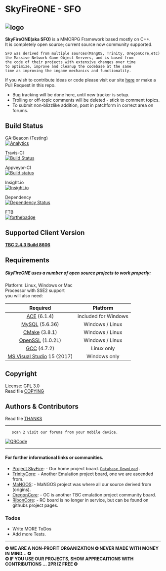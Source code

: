 # SkyFireONE - SFO
    
![logo](https://abload.de/img/15_14_skyfire_logoqyj68.png)	
---

__SkyFireONE(aka SFO)__ is a MMORPG Framework based mostly on C++.     
It is completely open source; current source now community supported.
``` 
SFO was derived from multiple sources(MangOS, Trinity, OregonCore,etc)     
the Massive Network Game Object Servers, and is based from 
the code of their projects with extensive changes over time 
to optimize, improve and cleanup the codebase at the same 
time as improving the ingame mechanics and functionality.
``` 
If you wish to contribute ideas or code please visit 
our site [here](https://www.projectskyfire.org/index.php) or make a Pull Request in this repo.

  - Bug tracking will be done here, until new tracker is setup.
  - Trolling or off-topic comments will be deleted - stick to comment topics.
  - To submit non-blizzlike addition, post in patchform in correct area on forums.

## Build Status

GA-Beacon (Testing)        
[![Analytics](https://ga-beacon.appspot.com/UA-118167619-2/SkyFire_one/tree/master)](https://github.com/ProjectSkyfire/SkyFire_one)        

Travis-CI   
[![Build Status](https://travis-ci.org/ProjectSkyfire/SkyFire_one.svg?branch=master)](https://travis-ci.org/ProjectSkyfire/SkyFire_one)	         

Appveyor-CI       
[![Build status](https://ci.appveyor.com/api/projects/status/8tqfrqm9r99m95mq?svg=true)](https://ci.appveyor.com/project/Bootz49186/skyfire-one)
      
Insight.io    
[![Insight.io](https://insight.io/repoBadge/github.com/ProjectSkyfire/SkyFire_one)](https://insight.io/github.com/ProjectSkyfire/SkyFire_one)     

Dependency     
[![Dependency Status](https://david-dm.org/boennemann/badges.svg)]()   

FTB         
[![forthebadge](http://forthebadge.com/images/badges/made-with-crayons.svg)](http://forthebadge.com)   
   
## Supported Client Version     
[**TBC 2.4.3 Build 8606**](http://depfile.us/IU7MTzTYsMnG)   
      
## Requirements     

##### SkyFireONE uses a number of open source projects to work properly:      
     
 Platform: Linux, Windows or Mac     
 Processor with SSE2 support        
   you will also need:    
     
  | Required | Platform |    
  | :-----: | :------: |    
  |  [ACE]  (6.1.4) |  included for Windows |    
  | [MySQL] (5.6.36) |  Windows / Linux   |    
  | [CMake] (3.8.1)  | Windows / Linux    |    
  | [OpenSSL] (1.0.2L) | Windows / Linux  |    
  | [GCC]  (4.7.2)  | Linux only   |    
  | [MS Visual Studio] 15 (2017) | Windows only |    

## Copyright   

License: GPL 3.0   
Read file [COPYING](COPYING.md)   
   
## Authors & Contributors   

Read file [THANKS](https://github.com/ProjectSkyfire/SkyFireEMU/tree/master/doc/THANKS.md)   

---

  ```css
     scan 2 visit our forums from your mobile device.
  ``` 
  [![QRCode](http://api.qrserver.com/v1/create-qr-code/?data=https%3A%2F%2Fwww.projectskyfire.org%2F%3F_fromLogin%3D1&amp;size=120x120)]()    

---  
#### For further informational links or communities.    

* [Project SkyFire]: - Our home project board. [`Database DownLoad`] .   
* [TrinityCore]:     - Another Emulation project board, one we are ascended from.   
* [MaNGOS]:          - MaNGOS project was where all our source derived from (origins).   
* [OregonCore]:      - OC is another TBC emulation project community board.   
* [RibonCore]:       - RC board is no longer in service, but can be found on githubs project pages.   
    
### Todos   
   
 - Write MORE ToDos   
 - Add more Tests.   
   
---
**✪ WE ARE A NON-PROFIT ORGANIZATION ✪ NEVER MADE WITH MONEY IN MIND... ✪**     
**✪ IF YOU USE OUR PROJECTS, SHOW APPRECAITIONS WITH CONTRIBUTIONS ... 2PR IZ FREE ✪**   
                                   
[//]: # (These are reference links used in the body of this note and get stripped out when the markdown processor does its job. There is no need to format nicely because it shouldn't be seen. Thanks SO - http://stackoverflow.com/questions/4823468/store-comments-in-markdown-syntax)


   [ACE]: <http://www.cs.wustl.edu/~schmidt/ACE.html>
   [MySQL]: <https://www.mysql.com/>
   [CMake]: <https://cmake.org/>
   [OpenSSL]: <https://slproweb.com/products/Win32OpenSSL.html>
   [GCC]: <https://gcc.gnu.org/>
   [MS Visual Studio]: <https://www.visualstudio.com/vs/>
   [Project SkyFire]: <https://www.projectskyfire.org/>
   [`Database DownLoad`]: <https://www.projectskyfire.org/index.php?/files/file/28-skyfireone-db-release/&do=download&csrfKey=0666fa70d004c0c430950eaee00019f5/>
   [TrinityCore]: <http://www.TrinityCore.org/>
   [MaNGOS]: <http://www.getmangos.com/>
   [OregonCore]: <http://www.oregoncore.com/>
   [RibonCore]: <https://google.com/wowsp/>
  
